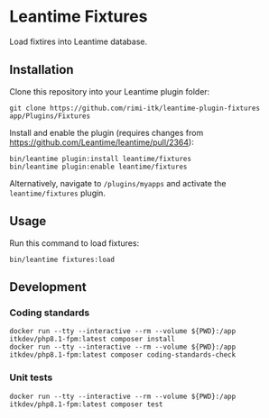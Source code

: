 # Leantime Fixtures

Load fixtires into Leantime database.

## Installation

Clone this repository into your Leantime plugin folder:

``` shell
git clone https://github.com/rimi-itk/leantime-plugin-fixtures app/Plugins/Fixtures
```

Install and enable the plugin (requires changes from <https://github.com/Leantime/leantime/pull/2364>):

``` shell
bin/leantime plugin:install leantime/fixtures
bin/leantime plugin:enable leantime/fixtures
```

Alternatively, navigate to `/plugins/myapps` and activate the
`leantime/fixtures` plugin.

## Usage

Run this command to load fixtures:

``` shell
bin/leantime fixtures:load
```

## Development

### Coding standards

``` shell
docker run --tty --interactive --rm --volume ${PWD}:/app itkdev/php8.1-fpm:latest composer install
docker run --tty --interactive --rm --volume ${PWD}:/app itkdev/php8.1-fpm:latest composer coding-standards-check
```

### Unit tests

``` shell
docker run --tty --interactive --rm --volume ${PWD}:/app itkdev/php8.1-fpm:latest composer test
```
